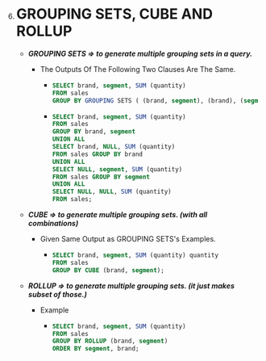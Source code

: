 6.  # GROUPING SETS, CUBE AND ROLLUP

    -   **_GROUPING SETS => to generate multiple grouping sets in a query._**

        -   The Outputs Of The Following Two Clauses Are The Same.

            -   ```sql
                SELECT brand, segment, SUM (quantity)
                FROM sales
                GROUP BY GROUPING SETS ( (brand, segment), (brand), (segment), () );
                ```
            -   ```sql
                SELECT brand, segment, SUM (quantity)
                FROM sales
                GROUP BY brand, segment
                UNION ALL
                SELECT brand, NULL, SUM (quantity)
                FROM sales GROUP BY brand
                UNION ALL
                SELECT NULL, segment, SUM (quantity)
                FROM sales GROUP BY segment
                UNION ALL
                SELECT NULL, NULL, SUM (quantity)
                FROM sales;
                ```

    -   **_CUBE => to generate multiple grouping sets. (with all combinations)_**

        -   Given Same Output as GROUPING SETS's Examples.

            -   ```sql
                SELECT brand, segment, SUM (quantity) quantity
                FROM sales
                GROUP BY CUBE (brand, segment);
                ```

    -   **_ROLLUP => to generate multiple grouping sets. (it just makes subset of those.)_**

        -   Example

            -   ```sql
                SELECT brand, segment, SUM (quantity)
                FROM sales
                GROUP BY ROLLUP (brand, segment)
                ORDER BY segment, brand;
                ```
